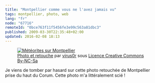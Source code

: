 ```yaml
---
title: "Montpellier comme vous ne l'avez jamais vu"
tags: montpellier, photo, web
lang: "fr"
node: "67716"
remoteId: "0bce763f11f5456fe3e99c563a81dbc3"
published: 2009-03-30T22:35:48+02:00
updated: 2016-02-08 18:13
---
```

<figure class="object-center"><a href="/images/meteorites-sur-montpellier.jpg"><img src="/images/660x/meteorites-sur-montpellier.jpg" alt="Météorites sur Montpellier">
</a>
<figcaption>
<a href="http://www.flickr.com/photos/virus0r/3061605742/">Photo et retouche</a> par
<a href="http://www.flickr.com/photos/virus0r/">virus0r</a> sous
<a href="http://creativecommons.org/licenses/by-nc-sa/2.0/deed.fr">Licence Creative Commons By-NC-Sa</a>
</figcaption>
</figure>

Je viens de tomber par hasard sur cette photo retouchée de Montpellier prise du
haut du Corum. Cette photo m'a littéralement scié&nbsp;!
